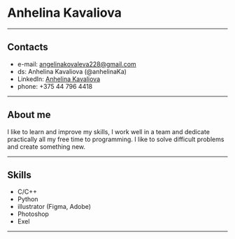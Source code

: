 # Anhelina Kavaliova
---
## Contacts
* e-mail: angelinakovaleva228@gmail.com
* ds: Anhelina Kavaliova (@anhelinaKa)
* LinkedIn: [Anhelina Kavaliova](https://www.linkedin.com/in/anhelina-kavaliova-055532252/) 
* phone: +375 44 796 4418
---
## About me
I like to learn and improve my skills, I work well in a team and dedicate practically all my free time to programming. I like to solve difficult problems and create something new.

---
## Skills
* C/C++
* Python
* illustrator (Figma, Adobe)
* Photoshop
* Exel

---


